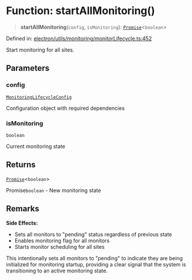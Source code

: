 # Function: startAllMonitoring()

> **startAllMonitoring**(`config`, `isMonitoring`): [`Promise`](https://developer.mozilla.org/docs/Web/JavaScript/Reference/Global_Objects/Promise)\<`boolean`\>

Defined in: [electron/utils/monitoring/monitorLifecycle.ts:452](https://github.com/Nick2bad4u/Uptime-Watcher/blob/main/electron/utils/monitoring/monitorLifecycle.ts#L452)

Start monitoring for all sites.

## Parameters

### config

[`MonitoringLifecycleConfig`](../interfaces/MonitoringLifecycleConfig.md)

Configuration object with required dependencies

### isMonitoring

`boolean`

Current monitoring state

## Returns

[`Promise`](https://developer.mozilla.org/docs/Web/JavaScript/Reference/Global_Objects/Promise)\<`boolean`\>

Promise`boolean` - New monitoring state

## Remarks

**Side Effects:**

- Sets all monitors to "pending" status regardless of previous state
- Enables monitoring flag for all monitors
- Starts monitor scheduling for all sites

This intentionally sets all monitors to "pending" to indicate they are being
initialized for monitoring startup, providing a clear signal that the system
is transitioning to an active monitoring state.
